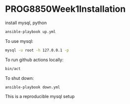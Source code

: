 # PROG8850Week1Installation
install mysql, python

```bash
ansible-playbook up.yml
```

To use mysql:

```bash
mysql -u root -h 127.0.0.1 -p
```

To run github actions locally:

```bash
bin/act
```

To shut down:

```bash
ansible-playbook down.yml
```

This is a reproducible mysql setup
